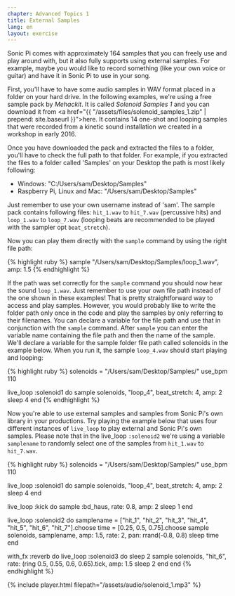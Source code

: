 ```yaml
---
chapter: Advanced Topics 1
title: External Samples
lang: en
layout: exercise
---
```


Sonic Pi comes with approximately 164 samples that you can freely use and play around with, but it also fully supports using external samples. For example, maybe you would like to record something (like your own voice or guitar) and have it in Sonic Pi to use in your song.

First, you'll have to have some audio samples in WAV format placed in a folder on your hard drive. In the following examples, we're using a free sample pack by *Mehackit*. It is called *Solenoid Samples 1* and you can download it from <a href="{{ "/assets/files/solenoid_samples_1.zip" | prepend: site.baseurl }}">here</a>. It contains 14 one-shot and looping samples that were recorded from a kinetic sound installation we created in a workshop in early 2016.

Once you have downloaded the pack and extracted the files to a folder, you'll have to check the full path to that folder. For example, if you extracted the files to a folder called 'Samples' on your Desktop the path is most likely following:

* Windows: "C:/Users/sam/Desktop/Samples" 
* Raspberry Pi, Linux and Mac: "/Users/sam/Desktop/Samples" 

Just remember to use your own username instead of 'sam'. The sample pack contains following files: `hit_1.wav` to `hit_7.wav` (percussive hits) and `loop_1.wav` to `loop_7.wav` (looping beats are recommended to be played with the sampler opt `beat_stretch`).

Now you can play them directly with the `sample` command by using the right file path:

{% highlight ruby %}
sample "/Users/sam/Desktop/Samples/loop_1.wav", amp: 1.5
{% endhighlight %}

If the path was set correctly for the `sample` command you should now hear the sound `loop_1.wav`. Just remember to use your own file path instead of the one shown in these examples! That is pretty straightforward way to access and play samples. However, you would probably like to write the folder path only once in the code and play the samples by only referring to their filenames. You can declare a variable for the file path and use that in conjunction with the `sample` command. After `sample` you can enter the variable name containing the file path and then the name of the sample. We'll declare a variable for the sample folder file path called solenoids in the example below. When you run it, the sample `loop_4.wav` should start playing and looping:

{% highlight ruby %}
solenoids = "/Users/sam/Desktop/Samples/"
use_bpm 110

live_loop :solenoid1 do
  sample solenoids, "loop_4", beat_stretch: 4, amp: 2
  sleep 4
end
{% endhighlight %}

Now you're able to use external samples and samples from Sonic Pi's own library in your productions. Try playing the example below that uses four different instances of `live_loop` to play external and Sonic Pi's own samples. Please note that in the live_loop `:solenoid2` we're using a variable `samplename` to randomly select one of the samples from `hit_1.wav` to `hit_7.wav`.

{% highlight ruby %}
solenoids = "/Users/sam/Desktop/Samples/"
use_bpm 110

live_loop :solenoid1 do
  sample solenoids, "loop_4", beat_stretch: 4, amp: 2
  sleep 4
end

live_loop :kick do
  sample :bd_haus, rate: 0.8, amp: 2
  sleep 1
end

live_loop :solenoid2 do
  samplename = ["hit_1", "hit_2", "hit_3", "hit_4", "hit_5", "hit_6", "hit_7"].choose
  time = [0.25, 0.5, 0.75].choose
  sample solenoids, samplename, amp: 1.5, rate: 2, pan: rrand(-0.8, 0.8)
  sleep time
end

with_fx :reverb do
  live_loop :solenoid3 do
    sleep 2
    sample solenoids, "hit_6", rate: (ring 0.5, 0.55, 0.6, 0.65).tick, amp: 1.5
    sleep 2
  end
end
{% endhighlight %}

{% include player.html filepath="/assets/audio/solenoid_1.mp3" %}
